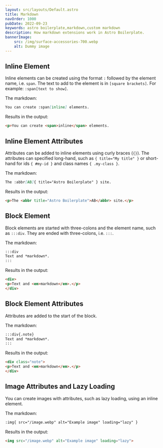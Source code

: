 ```yaml
---
layout: src/layouts/Default.astro
title: Markdown
navOrder: 1000
pubDate: 2022-09-23
keywords: astro boilerplate,markdown,custom markdown
description: How markdown extensions work in Astro Boilerplate.
bannerImage:
    src: /img/surface-accessories-700.webp
    alt: Dummy image
---
```


## Inline Element

Inline elements can be created using the format `:` followed by the element name, i.e. `span`. The text to add to the element is in `[square brackets]`. For example: `:span[text to show]`.

The markdown:

```markdown
You can create :span[inline] elements.
```

Results in the output:

```html
<p>You can create <span>inline</span> elements.
```

## Inline Element Attributes

Attributes can be added to inline elements using curly braces (`{}`). The attributes can specified long-hand, such as `{ title="My title" }` or short-hand for ids `{ #my-id }` and class names `{ .my-class }`.

The markdown:

```markdown
The :abbr[AB]{ title="Astro Boilerplate" } site.
```

Results in the output:

```html
<p>The <abbr title="Astro Boilerplate">AB</abbr> site.</p>
```

## Block Element

Block elements are started with three-colons and the element name, such as `:::div`. They are ended with three-colons, i.e. `:::`.

The markdown:

```markdown
:::div
Text and *markdown*.
:::
```

Results in the output:

``` html
<div>
<p>Text and <em>markdown</em>.</p>
</div>
```

## Block Element Attributes

Attributes are added to the start of the block.

The markdown:

```markdown
:::div{.note}
Text and *markdown*.
:::
```

Results in the output:

``` html
<div class="note">
<p>Text and <em>markdown</em>.</p>
</div>
```

## Image Attributes and Lazy Loading

You can create images with attributes, such as lazy loading, using an inline element.

The markdown:

```markdown
:img{ src="/image.webp" alt="Example image" loading="lazy" }
```

Results in the output:

```html
<img src="/image.webp" alt="Example image" loading="lazy">
```